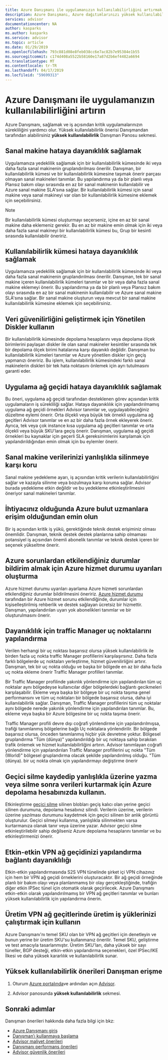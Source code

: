 ```yaml
---
title: Azure Danışmanı ile uygulamanızın kullanılabilirliğini artırmak | Microsoft Docs
description: Azure Danışmanı, Azure dağıtımlarınızı yüksek kullanılabilirliğini artırmak için kullanın.
services: advisor
documentationcenter: NA
author: kasparks
ms.author: kasparks
ms.service: advisor
ms.topic: article
ms.date: 01/29/2019
ms.openlocfilehash: 793c881d08e8feb038cc6e7ac82b7e95384e1b55
ms.sourcegitcommit: c174d408a5522b58160e17a87d2b6ef4482a6694
ms.translationtype: MT
ms.contentlocale: tr-TR
ms.lasthandoff: 04/17/2019
ms.locfileid: "59699313"
---
```

# <a name="improve-availability-of-your-application-with-azure-advisor"></a>Azure Danışmanı ile uygulamanızın kullanılabilirliğini artırın

Azure Danışmanı, sağlamak ve iş açısından kritik uygulamalarınızın sürekliliğini yardımcı olur. Yüksek kullanılabilirlik önerisi Danışmandan tarafından alabilirsiniz **yüksek kullanılabilirlik** Danışman Panosu sekmesi.

## <a name="ensure-virtual-machine-fault-tolerance"></a>Sanal makine hataya dayanıklılık sağlamak

Uygulamanıza yedeklilik sağlamak için bir kullanılabilirlik kümesinde iki veya daha fazla sanal makinenin gruplandırılması önerilir. Danışman, bir kullanılabilirlik kümesi ve bir kullanılabilirlik kümesine taşımak önerir parçası olmayan sanal makineleri tanımlar. Bu yapılandırma ya da bir planlı veya Plansız bakım olayı sırasında en az bir sanal makinenin kullanılabilir ve Azure sanal makine SLA'sına sağlar. Bir kullanılabilirlik kümesi için sanal makine veya sanal makineyi var olan bir kullanılabilirlik kümesine eklemek için seçebilirsiniz.

> [!NOTE]
> Bir kullanılabilirlik kümesi oluşturmayı seçerseniz, içine en az bir sanal makine daha eklemeniz gerekir. Bu en az bir makine emin olmak için iki veya daha fazla sanal makineyi bir kullanılabilirlik kümesi bu, Grup bir kesinti sırasında kullanılabilir öneririz.

## <a name="ensure-availability-set-fault-tolerance"></a>Kullanılabilirlik kümesi hataya dayanıklılık sağlamak

Uygulamanıza yedeklilik sağlamak için bir kullanılabilirlik kümesinde iki veya daha fazla sanal makinenin gruplandırılması önerilir. Danışman, tek bir sanal makine içeren kullanılabilirlik kümeleri tanımlar ve bir veya daha fazla sanal makine eklemeyi önerir. Bu yapılandırma ya da bir planlı veya Plansız bakım olayı sırasında en az bir sanal makinenin kullanılabilir ve Azure sanal makine SLA'sına sağlar. Bir sanal makine oluşturun veya mevcut bir sanal makine kullanılabilirlik kümesine eklemek için seçebilirsiniz.  

## <a name="use-managed-disks-to-improve-data-reliability"></a>Veri güvenilirliğini geliştirmek için Yönetilen Diskler kullanın

Bir kullanılabilirlik kümesinde depolama hesaplarını veya depolama ölçek birimlerini paylaşan diskler ile olan sanal makineler kesintiler sırasında tek bir depolama ölçek birimi hatalarına karşı dayanıklı değildir. Danışman bu kullanılabilirlik kümeleri tanımlar ve Azure yönetilen diskler için geçiş yapmanızı öneririz. Bu işlem, kullanılabilirlik kümesindeki farklı sanal makinelerin diskleri bir tek hata noktasını önlemek için ayrı tutulmasını garanti eder. 

## <a name="ensure-application-gateway-fault-tolerance"></a>Uygulama ağ geçidi hataya dayanıklılık sağlamak

Bu öneri, uygulama ağ geçidi tarafından desteklenen görev açısından kritik uygulamaların iş sürekliliği sağlar. Hataya dayanıklılık için yapılandırılmamış uygulama ağ geçidi örnekleri Advisor tanımlar ve, uygulayabileceğiniz düzeltme eylemi önerir. Orta ölçekli veya büyük tek örnekli uygulama ağ geçitleri Advisor tanımlar ve en az bir daha fazla örnek ekleyerek önerir. Ayrıca, tek veya çok instance kısa uygulama ağ geçitleri tanımlar ve orta ölçekli veya büyük SKU'lara geçiş önerir. Danışman, uygulama ağ geçidi örnekleri bu kaynaklar için geçerli SLA gereksinimlerini karşılamak için yapılandırıldığından emin olmak için bu eylemler önerir.

## <a name="protect-your-virtual-machine-data-from-accidental-deletion"></a>Sanal makine verilerinizi yanlışlıkla silinmeye karşı koru

Sanal makine yedekleme ayarı, iş açısından kritik verilerin kullanılabilirliğini sağlar ve kazayla silinme veya bozulmaya karşı koruma sağlar. Advisor burada yedekleme etkin değildir ve bu yedekleme etkinleştirilmesini öneriyor sanal makineleri tanımlar. 

## <a name="ensure-you-have-access-to-azure-cloud-experts-when-you-need-it"></a>İhtiyacınız olduğunda Azure bulut uzmanlara erişim olduğundan emin olun

Bir iş açısından kritik iş yükü, gerektiğinde teknik destek erişiminiz olması önemlidir. Danışman, teknik destek destek planlarına sahip olmaması potansiyel iş açısından önemli abonelik tanımlar ve teknik destek içeren bir seçenek yükseltme önerir.

## <a name="create-azure-service-health-alerts-to-be-notified-when-azure-issues-affect-you"></a>Azure sorunlardan etkilendiğiniz durumlar bildirim almak için Azure hizmet durumu uyarıları oluşturma

Azure hizmet durumu uyarıları ayarlama Azure hizmeti sorunlardan etkilendiğiniz durumlar bildirilmesini öneririz. [Azure hizmet durumu](https://azure.microsoft.com/features/service-health/) tarafından bir Azure hizmet sorunu etkilendiğinde, durumlar için kişiselleştirilmiş rehberlik ve destek sağlayan ücretsiz bir hizmettir. Danışman, yapılandırılan uyarı yok abonelikleri tanımlar ve bir oluşturulmasını önerir.

## <a name="configure-traffic-manager-endpoints-for-resiliency"></a>Dayanıklılık için traffic Manager uç noktalarını yapılandırma

Verilen herhangi bir uç noktası başarısız olursa yüksek kullanılabilirlik ile birden fazla uç nokta traffic Manager profillerini karşılaşırsınız. Daha fazla farklı bölgelerde uç noktaları yerleştirme, hizmet güvenilirliğini artırır. Danışman, tek bir uç nokta olduğu ve başka bir bölgede en az bir daha fazla uç nokta ekleme önerir Traffic Manager profilleri tanımlar.

Bir Traffic Manager profilinde yakınlık yönlendirme için yapılandırılan tüm uç noktalar aynı bölgedeyse kullanıcılar diğer bölgelerdeki bağlantı gecikmeleri karşılaşabilir. Ekleme veya başka bir bölgeye bir uç nokta taşıma genel performansını ve tüm uç noktaları bir bölgede başarısız olursa, daha iyi kullanılabilirlik sağlar. Danışman, Traffic Manager profillerini tüm uç noktalar aynı bölgede nerede yakınlık yönlendirme için yapılandırılan tanımlar. Bu, ekleme veya başka bir Azure bölgesine bir uç nokta taşıma önerir.

Traffic Manager profili devre dışı coğrafi yönlendirme için yapılandırılmışsa, trafiği tanımlanmış bölgelerine bağlı Uç noktalara yönlendirilir. Bir bölgede başarısız olursa, önceden tanımlanmış hiçbir yük devretme yoktur. Bölgesel gruplandırma "Tüm (dünya)" yapılandırıldığı bir uç noktaya sahip bırakılan trafik önlemek ve hizmet kullanılabilirliğini artırın. Advisor tanımlayan coğrafi yönlendirme için yapılandırılan Traffic Manager profillerini uç nokta "Tüm (World)" bölgesel gruplandırma olacak şekilde yapılandırılmış olduğu. "Tüm (dünya). bir uç nokta olmak için yapılandırmayı değiştirme önerir

## <a name="use-soft-delete-on-your-azure-storage-account-to-save-and-recover-data-after-accidental-overwrite-or-deletion"></a>Geçici silme kaydedip yanlışlıkla üzerine yazma veya silme sonra verileri kurtarmak için Azure depolama hesabınızda kullanın.

Etkinleştirme [geçici silme](https://docs.microsoft.com/azure/storage/blobs/storage-blob-soft-delete) silinen blobları geçiş kalıcı olan yerine geçici silinen durumuna, depolama hesabınız silindi. Verilerin üzerine, verilerin üzerine yazılması durumunu kaydetmek için geçici silinen bir anlık görüntü oluşturulur. Geçici silmeyi kullanma, yanlışlıkla silinmekten varsa kurtarmanıza olanak tanır veya üzerine yazar. Advisor geçici silme etkinleştirilebilir sahip değilseniz Azure depolama hesaplarını tanımlar ve bu etkinleştirmenizi önerir.

## <a name="configure-your-vpn-gateway-to-active-active-for-connection-resiliency"></a>Etkin-etkin VPN ağ geçidinizi yapılandırma bağlantı dayanıklılığı

Etkin-etkin yapılandırmasında S2S VPN tünelinde şirket içi VPN cihazınız için hem bir VPN ağ geçidi örneklerini oluşturacaktır. Bir ağ geçidi örneğinde planlı bir bakım olayı veya planlanmamış bir olay gerçekleştiğinde, trafiğin diğer etkin IPSec tünel için otomatik olarak geçirilecek. Azure Danışmanı etkin-etkin olarak yapılandırılmamış bir VPN ağ geçitleri tanımlar ve bunları yüksek kullanılabilirlik için yapılandırma önerin.

## <a name="use-production-vpn-gateways-to-run-your-production-workloads"></a>Üretim VPN ağ geçitlerinde üretim iş yüklerinizi çalıştırmak için kullanın

Azure Danışmanı'nı temel SKU olan bir VPN ağ geçitleri için denetleyin ve bunun yerine bir üretim SKU'su kullanmanız önerilir. Temel SKU, geliştirme ve test amacıyla tasarlanmıştır. Üretim SKU'ları, daha yüksek bir sayı tüneller, BGP desteği, etkin-etkin yapılandırma seçenekleri, özel IPSec/IKE İlkesi ve daha yüksek kararlılık ve kullanılabilirlik sunar.

## <a name="how-to-access-high-availability-recommendations-in-advisor"></a>Yüksek kullanılabilirlik önerileri Danışman erişme

1. Oturum [Azure portalında](https://portal.azure.com)ve ardından açın [Advisor](https://aka.ms/azureadvisordashboard).

2.  Advisor panosunda **yüksek kullanılabilirlik** sekmesi.

## <a name="next-steps"></a>Sonraki adımlar

Danışman önerileri hakkında daha fazla bilgi için bkz:
* [Azure Danışmanı giriş](advisor-overview.md)
* [Danışman’ı kullanmaya başlama](advisor-get-started.md)
* [Advisor maliyet önerileri](advisor-cost-recommendations.md)
* [Danışmanı performans önerileri](advisor-performance-recommendations.md)
* [Advisor güvenlik önerileri](advisor-security-recommendations.md)

